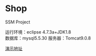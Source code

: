 # Shop
SSM Project

  运行环境：eclipse 4.7.3a+JDK1.8  
  数据库：mysql5.5.30 
  服务器：Tomcat9.0.8 

  [演示地址](http://119.23.212.125:8080/Shop/index "演示地址")  
